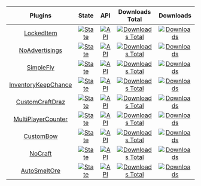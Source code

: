 | Plugins | State | API | Downloads Total | Downloads |
| :-----: | :---: | :-: | :-------------: | :-------: |
| [LockedItem](https://github.com/Eric-pm-pl/LockedItem) | [![State](https://poggit.pmmp.io/shield.state/LockedItem)](https://poggit.pmmp.io/p/LockedItem) | [![API](https://poggit.pmmp.io/shield.api/LockedItem)](https://poggit.pmmp.io/p/LockedItem) | [![Downloads Total](https://poggit.pmmp.io/shield.dl.total/LockedItem)](https://poggit.pmmp.io/p/LockedItem) | [![Downloads](https://poggit.pmmp.io/shield.dl/LockedItem)](https://poggit.pmmp.io/p/LockedItem)
| [NoAdvertisings](https://github.com/Eric-pm-pl/NoAdvertisings) | [![State](https://poggit.pmmp.io/shield.state/NoAdvertisings)](https://poggit.pmmp.io/p/NoAdvertisings) | [![API](https://poggit.pmmp.io/shield.api/NoAdvertisings)](https://poggit.pmmp.io/p/NoAdvertisings) | [![Downloads Total](https://poggit.pmmp.io/shield.dl.total/NoAdvertisings)](https://poggit.pmmp.io/p/NoAdvertisings) | [![Downloads](https://poggit.pmmp.io/shield.dl/NoAdvertisings)](https://poggit.pmmp.io/p/NoAdvertisings)
| [SimpleFly](https://github.com/Eric-pm-pl/SimpleFly) | [![State](https://poggit.pmmp.io/shield.state/SimpleFly)](https://poggit.pmmp.io/p/SimpleFly) | [![API](https://poggit.pmmp.io/shield.api/SimpleFly)](https://poggit.pmmp.io/p/SimpleFly) | [![Downloads Total](https://poggit.pmmp.io/shield.dl.total/SimpleFly)](https://poggit.pmmp.io/p/SimpleFly) | [![Downloads](https://poggit.pmmp.io/shield.dl/SimpleFly)](https://poggit.pmmp.io/p/SimpleFly)
| [InventoryKeepChance](https://github.com/Eric-pm-pl/InventoryKeepChance) | [![State](https://poggit.pmmp.io/shield.state/InventoryKeepChance)](https://poggit.pmmp.io/p/InventoryKeepChance) | [![API](https://poggit.pmmp.io/shield.api/InventoryKeepChance)](https://poggit.pmmp.io/p/InventoryKeepChance) | [![Downloads Total](https://poggit.pmmp.io/shield.dl.total/InventoryKeepChance)](https://poggit.pmmp.io/p/InventoryKeepChance) | [![Downloads](https://poggit.pmmp.io/shield.dl/InventoryKeepChance)](https://poggit.pmmp.io/p/InventoryKeepChance)
| [CustomCraftDraz](https://github.com/Eric-pm-pl/CustomCraftDraz) | [![State](https://poggit.pmmp.io/shield.state/CustomCraftDraz)](https://poggit.pmmp.io/p/CustomCraftDraz) | [![API](https://poggit.pmmp.io/shield.api/CustomCraftDraz)](https://poggit.pmmp.io/p/CustomCraftDraz) | [![Downloads Total](https://poggit.pmmp.io/shield.dl.total/CustomCraftDraz)](https://poggit.pmmp.io/p/CustomCraftDraz) | [![Downloads](https://poggit.pmmp.io/shield.dl/CustomCraftDraz)](https://poggit.pmmp.io/p/CustomCraftDraz)
| [MultiPlayerCounter](https://github.com/Eric-pm-pl/MultiPlayerCounter) | [![State](https://poggit.pmmp.io/shield.state/MultiPlayerCounter)](https://poggit.pmmp.io/p/MultiPlayerCounter) | [![API](https://poggit.pmmp.io/shield.api/MultiPlayerCounter)](https://poggit.pmmp.io/p/MultiPlayerCounter) | [![Downloads Total](https://poggit.pmmp.io/shield.dl.total/MultiPlayerCounter)](https://poggit.pmmp.io/p/MultiPlayerCount) | [![Downloads](https://poggit.pmmp.io/shield.dl/MultiPlayerCounter)](https://poggit.pmmp.io/p/MultiPlayerCounter)
| [CustomBow](https://github.com/Eric-pm-pl/CustomBow) | [![State](https://poggit.pmmp.io/shield.state/CustomBow)](https://poggit.pmmp.io/p/CustomBow) | [![API](https://poggit.pmmp.io/shield.api/CustomBow)](https://poggit.pmmp.io/p/CustomBow) | [![Downloads Total](https://poggit.pmmp.io/shield.dl.total/CustomBow)](https://poggit.pmmp.io/p/CustomBow) | [![Downloads](https://poggit.pmmp.io/shield.dl/CustomBow)](https://poggit.pmmp.io/p/CustomBow)
| [NoCraft](https://github.com/Eric-pm-pl/NoCraft) | [![State](https://poggit.pmmp.io/shield.state/NoCraft)](https://poggit.pmmp.io/p/NoCraft) | [![API](https://poggit.pmmp.io/shield.api/NoCraft)](https://poggit.pmmp.io/p/NoCraft) | [![Downloads Total](https://poggit.pmmp.io/shield.dl.total/NoCraft)](https://poggit.pmmp.io/p/NoCraft) | [![Downloads](https://poggit.pmmp.io/shield.dl/NoCraft)](https://poggit.pmmp.io/p/NoCraft)
| [AutoSmeltOre](https://github.com/Eric-pm-pl/AutoSmeltOre) | [![State](https://poggit.pmmp.io/shield.state/AutoSmeltOre)](https://poggit.pmmp.io/p/AutoSmeltOre) | [![API](https://poggit.pmmp.io/shield.api/AutoSmeltOre)](https://poggit.pmmp.io/p/AutoSmeltOre) | [![Downloads Total](https://poggit.pmmp.io/shield.dl.total/AutoSmeltOre)](https://poggit.pmmp.io/p/AutoSmeltOre) | [![Downloads](https://poggit.pmmp.io/shield.dl/AutoSmeltOre)](https://poggit.pmmp.io/p/AutoSmeltOre)
